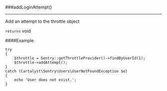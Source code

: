 <a id="addLoginAttempt"></a>
###addLoginAttempt()

----------

Add an attempt to the throttle object

`returns` void

####Example
	
	try
	{
		$throttle = Sentry::getThrottleProvider()->findByUserId(1);
		$throttle->addAttempt();
	}
	catch (Cartalyst\Sentry\Users\UserNotFoundException $e)
	{
		echo 'User does not exist.';
	}